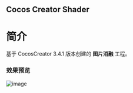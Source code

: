 ## Cocos Creator Shader

# 简介
基于 CocosCreator 3.4.1 版本创建的 **图片消融** 工程。

### 效果预览
![image](https://gitee.com/yeshaohelpme/ShaderDemoImageLibrary/raw/master/gif/20220224/2022022414.gif)